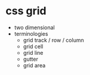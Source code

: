 # css grid

- two dimensional
- terminologies
  - grid track / row / column
  - grid cell
  - grid line
  - gutter
  - grid area

